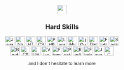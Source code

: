 <div align="center">

  <img src="https://bernzrdo.wtf/favicon.ico" height="30">

  <h2>Hard Skills</h2>

  <img title="JavaScript" src="https://cdn.jsdelivr.net/gh/devicons/devicon/icons/javascript/javascript-original.svg" height="30">
  <img title="Node.js" src="https://cdn.jsdelivr.net/gh/devicons/devicon/icons/nodejs/nodejs-original.svg" height="30">
  <img title="HTML" src="https://cdn.jsdelivr.net/gh/devicons/devicon/icons/html5/html5-original.svg" height="30">
  <img title="CSS" src="https://cdn.jsdelivr.net/gh/devicons/devicon/icons/css3/css3-original.svg" height="30">
  <img title="PHP" src="https://cdn.jsdelivr.net/gh/devicons/devicon/icons/php/php-original.svg" height="30">
  <img title="Laravel" src="https://cdn.jsdelivr.net/gh/devicons/devicon/icons/laravel/laravel-plain.svg" height="30">
  <img title="MySQL" src="https://cdn.jsdelivr.net/gh/devicons/devicon/icons/mysql/mysql-original.svg" height="30">
  <img title="jQuery" src="https://cdn.jsdelivr.net/gh/devicons/devicon/icons/jquery/jquery-original.svg" height="30">
  <img title="Dart" src="https://cdn.jsdelivr.net/gh/devicons/devicon/icons/dart/dart-original.svg" height="30">
  <img title="Flutter" src="https://cdn.jsdelivr.net/gh/devicons/devicon/icons/flutter/flutter-original.svg" height="30">
  <img title="Socket.IO" src="https://cdn.jsdelivr.net/gh/devicons/devicon/icons/socketio/socketio-original.svg" height="30">
  <br>
  <img title="Bootstrap" src="https://cdn.jsdelivr.net/gh/devicons/devicon/icons/bootstrap/bootstrap-original.svg" height="30">
  <img title="C#" src="https://cdn.jsdelivr.net/gh/devicons/devicon/icons/csharp/csharp-original.svg" height="30">
  <img title="Unity" src="https://cdn.jsdelivr.net/gh/devicons/devicon/icons/unity/unity-original.svg" height="30">
  <img title="Visual Studio Code" src="https://cdn.jsdelivr.net/gh/devicons/devicon/icons/vscode/vscode-original.svg" height="30">
  <img title="Figma" src="https://cdn.jsdelivr.net/gh/devicons/devicon/icons/figma/figma-original.svg" height="30">
  <img title="PostgreSQL" src="https://cdn.jsdelivr.net/gh/devicons/devicon/icons/postgresql/postgresql-original.svg" height="30">
  <img title="Redis" src="https://cdn.jsdelivr.net/gh/devicons/devicon/icons/redis/redis-original.svg" height="30">
  <img title="Firebase" src="https://cdn.jsdelivr.net/gh/devicons/devicon/icons/firebase/firebase-plain.svg" height="30">
  <img title="Java" src="https://cdn.jsdelivr.net/gh/devicons/devicon/icons/java/java-original.svg" height="30">
  <img title="C" src="https://cdn.jsdelivr.net/gh/devicons/devicon/icons/c/c-original.svg" height="30">


  <p>and I don't hesitate to learn more</p>

</div>